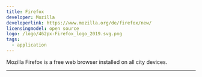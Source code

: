 ```yaml
---
title: Firefox
developer: Mozilla
developerlink: https://www.mozilla.org/de/firefox/new/
licensingmodel: open source
logo: /logo/462px-Firefox_logo_2019.svg.png
tags:
  - application
---
```


Mozilla Firefox is a free web browser installed on all city devices.

---
